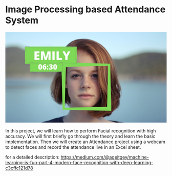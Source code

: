 # Image Processing based Attendance System

![Face Recognition](tumbnail.jpg)

In this project, we will learn how to perform Facial recognition with high accuracy. We will first briefly go through the theory and learn the basic implementation. Then we will create an Attendance project using a webcam to detect faces and record the attendance live in an Excel sheet.

for a detailed description: https://medium.com/@ageitgey/machine-learning-is-fun-part-4-modern-face-recognition-with-deep-learning-c3cffc121d78

